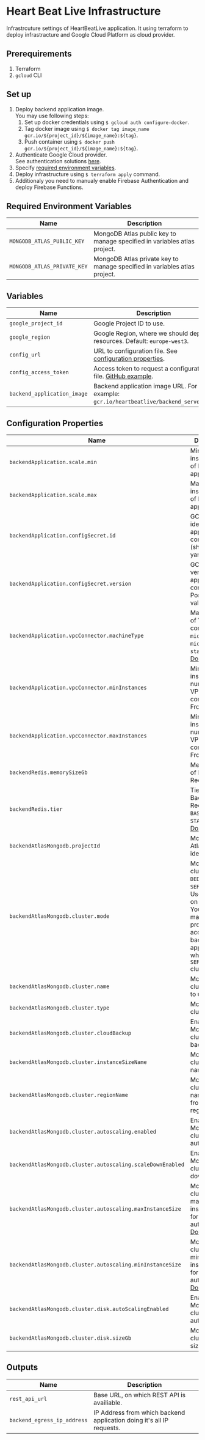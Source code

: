 # Heart Beat Live Infrastructure
Infrastrcuture settings of HeartBeatLive application.
It using terraform to deploy infrastracture and Google Cloud Platform as cloud provider.

## Prerequirements
1. Terraform
2. `gcloud` CLI

## Set up
1. Deploy backend application image. \
   You may use following steps:
   1. Set up docker credentials using `$ gcloud auth configure-docker`.
   2. Tag docker image using `$ docker tag image_name gcr.io/${project_id}/${image_name}:${tag}`.
   3. Push container using `$ docker push gcr.io/${project_id}/${image_name}:${tag}`.
2. Authenticate Google Cloud provider. \
   See authentication solutions [here](https://registry.terraform.io/providers/hashicorp/google/latest/docs/guides/provider_reference#authentication).
3. Specify [required environment variables](#required-environment-variables).
4. Deploy infrastructure using `$ terraform apply` command.
5. Additionaly you need to manualy enable Firebase Authentication and deploy Firebase Functions.

## Required Environment Variables
| Name | Description |
| ---- | ----------- |
| `MONGODB_ATLAS_PUBLIC_KEY` | MongoDB Atlas public key to manage specified in variables atlas project. |
| `MONGODB_ATLAS_PRIVATE_KEY` | MongoDB Atlas private key to manage specified in variables atlas project. |

## Variables
| Name | Description |
| ---- | ----------- |
| `google_project_id` | Google Project ID to use. |
| `google_region` | Google Region, where we should deploy resources. Default: `europe-west3`. |
| `config_url` | URL to configuration file. See [configuration properties](#configuration-properties). |
| `config_access_token` | Access token to request a configuration file. [GitHub example](https://docs.github.com/en/authentication/keeping-your-account-and-data-secure/creating-a-personal-access-token). |
| `backend_application_image` | Backend application image URL. For example: `gcr.io/heartbeatlive/backend_server:v1`. |

## Configuration Properties
| Name | Description |
| ---- | ----------- |
| `backendApplication.scale.min` | Minimum instances limit of backend application. |
| `backendApplication.scale.max` | Maximum instances limit of backend application. |
| `backendApplication.configSecret.id` | GCP secret identifier of application configuration (should be in yaml format). |
| `backendApplication.configSecret.version` | GCP secret version of application configuration. Possible value: `latest`. |
| `backendApplication.vpcConnector.machineType` | Machine type of VPC connector. `f1-micro`, `e2-micro`, or `e2-standard-4`. [Docs](https://cloud.google.com/vpc/docs/configure-serverless-vpc-access) |
| `backendApplication.vpcConnector.minInstances` | Minimum instances number of VPC connector. From 2 to 9. |
| `backendApplication.vpcConnector.maxInstances` | Minimum instances number of VPC connector. From 3 to 10. |
| `backendRedis.memorySizeGb` | Memory size of Backend Redis cluster. |
| `backendRedis.tier` | Tier of Backend Redis cluster. `BASIC` or `STANDARD_HA`. [Docs](https://cloud.google.com/memorystore/docs/redis/pricing#instance_pricing_with_no_read_replicas) |
| `backendAtlasMongodb.projectId` | MongoDB Atlas project identifier. |
| `backendAtlasMongodb.cluster.mode` | MongoDB cluster mode. `DEDICATED` or `SERVERLESS`. Use `DEDICATED` on production. You need to manualy provide access for backend application when using `SERVERLESS` cluster mode. |
| `backendAtlasMongodb.cluster.name` | MongoDB new cluster name to use. |
| `backendAtlasMongodb.cluster.type` | MongoDB cluster type. |
| `backendAtlasMongodb.cluster.cloudBackup` | Enable/disable MongoDB cluster backup. |
| `backendAtlasMongodb.cluster.instanceSizeName` | MongoDB cluster size name. [Docs.](https://www.mongodb.com/docs/atlas/billing/cluster-configuration-costs/#std-label-server-number-costs) |
| `backendAtlasMongodb.cluster.regionName` | MongoDB cluster region name. Choose from GCP regions. [Docs.](https://www.mongodb.com/docs/atlas/reference/google-gcp/#std-label-google-gcp) |
| `backendAtlasMongodb.cluster.autoscaling.enabled` | Enable/disable MongoDB cluster autoscaling. |
| `backendAtlasMongodb.cluster.autoscaling.scaleDownEnabled` | Enable/disable MongoDB cluster scaling down. |
| `backendAtlasMongodb.cluster.autoscaling.maxInstanceSize` | MongoDB cluster maximum instances size for autoscaling. [Docs.](https://www.mongodb.com/docs/atlas/billing/cluster-configuration-costs/#std-label-server-number-costs) |
| `backendAtlasMongodb.cluster.autoscaling.minInstanceSize` | MongoDB cluster minimum instances size for autoscaling. [Docs.](https://www.mongodb.com/docs/atlas/billing/cluster-configuration-costs/#std-label-server-number-costs) |
| `backendAtlasMongodb.cluster.disk.autoScalingEnabled` | Enable/disable MongoDB cluster disk autoscaling. |
| `backendAtlasMongodb.cluster.disk.sizeGb` | MongoDB cluster disk size. |

## Outputs
| Name | Description |
| ---- | ----------- |
| `rest_api_url` | Base URL, on which REST API is availiable. |
| `backend_egress_ip_address` | IP Address from which backend application doing it's all IP requests. |